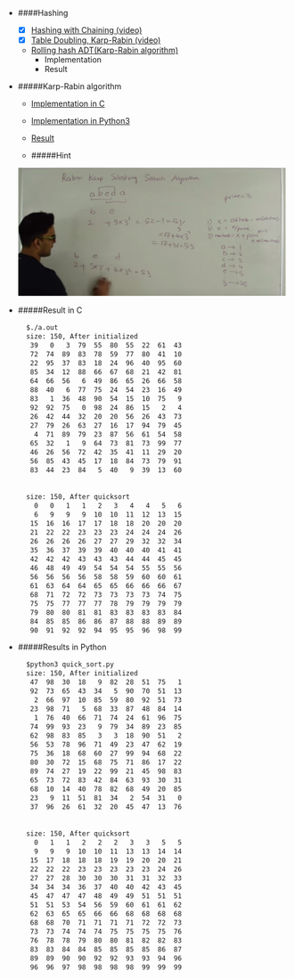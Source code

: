 * ####Hashing
    - [x] [Hashing with Chaining (video)](https://www.youtube.com/watch?v=0M_kIqhwbFo&list=PLUl4u3cNGP61Oq3tWYp6V_F-5jb5L2iHb&index=8)
    - [x] [Table Doubling, Karp-Rabin (video)](https://www.youtube.com/watch?v=BRO7mVIFt08&index=9&list=PLUl4u3cNGP61Oq3tWYp6V_F-5jb5L2iHb)
	* [Rolling hash ADT(Karp-Rabin algorithm)](#karp-rabin-algorithm)
		* Implementation
		* Result


* #####Karp-Rabin algorithm
	* [Implementation in C](https://github.com/zpoint/Algorithms/tree/master/hashing/KR_string.c)
	* [Implementation in Python3](https://github.com/zpoint/Algorithms/tree/master/hashing/KR_string.py)
	* [Result](#result-in-c)

	* #####Hint

	![image](https://github.com/zpoint/Algorithms/blob/master/screenshots/hs.png)


* #####Result in C

		$./a.out
		size: 150, After initialized
		 39   0   3  79  55  80  55  22  61  43 
		 72  74  89  83  78  59  77  80  41  10 
		 22  95  37  83  18  24  96  40  95  60 
		 85  34  12  88  66  67  68  21  42  81 
		 64  66  56   6  49  86  65  26  66  58 
		 88  40   6  77  75  24  54  23  16  49 
		 83   1  36  48  90  54  15  10  75   9 
		 92  92  75   0  98  24  86  15   2   4 
		 26  42  44  32  20  20  56  26  43  73 
		 27  79  26  63  27  16  17  94  79  45 
		  4  71  89  79  23  87  56  61  54  58 
		 65  32   1   9  64  73  81  73  99  77 
		 46  26  56  72  42  35  41  11  29  20 
		 56  85  43  45  17  18  84  73  79  91 
		 83  44  23  84   5  40   9  39  13  60 
		
		
		size: 150, After quicksort
		  0   0   1   1   2   3   4   4   5   6 
		  6   9   9   9  10  10  11  12  13  15 
		 15  16  16  17  17  18  18  20  20  20 
		 21  22  22  23  23  23  24  24  24  26 
		 26  26  26  26  27  27  29  32  32  34 
		 35  36  37  39  39  40  40  40  41  41 
		 42  42  42  43  43  43  44  44  45  45 
		 46  48  49  49  54  54  54  55  55  56 
		 56  56  56  56  58  58  59  60  60  61 
		 61  63  64  64  65  65  66  66  66  67 
		 68  71  72  72  73  73  73  73  74  75 
		 75  75  77  77  77  78  79  79  79  79 
		 79  80  80  81  81  83  83  83  83  84 
		 84  85  85  86  86  87  88  88  89  89 
		 90  91  92  92  94  95  95  96  98  99 
        
* #####Results in Python

		$python3 quick_sort.py
		size: 150, After initialized
		 47  98  30  18   9  82  28  51  75   1 
		 92  73  65  43  34   5  90  70  51  13 
		  2  66  97  10  85  59  80  92  51  73 
		 23  98  71   5  68  33  87  48  84  14 
		  1  76  40  66  71  74  24  61  96  75 
		 74  99  93  23   9  79  34  89  23  85 
		 62  98  83  85   3   3  18  90  51   2 
		 56  53  78  96  71  49  23  47  62  19 
		 75  36  18  68  60  27  99  94  68  22 
		 80  30  72  15  68  75  71  86  17  22 
		 89  74  27  19  22  99  21  45  98  83 
		 65  73  72  83  42  84  63  93  30  31 
		 68  10  14  40  78  82  68  49  20  85 
		 23   9  11  51  81  34   2  54  31   0 
		 37  96  26  61  32  20  45  47  13  76 
		
		
		size: 150, After quicksort
		  0   1   1   2   2   2   3   3   5   5 
		  9   9   9  10  10  11  13  13  14  14 
		 15  17  18  18  18  19  19  20  20  21 
		 22  22  22  23  23  23  23  23  24  26 
		 27  27  28  30  30  30  31  31  32  33 
		 34  34  34  36  37  40  40  42  43  45 
		 45  47  47  47  48  49  49  51  51  51 
		 51  51  53  54  56  59  60  61  61  62 
		 62  63  65  65  66  66  68  68  68  68 
		 68  68  70  71  71  71  71  72  72  73 
		 73  73  74  74  74  75  75  75  75  76 
		 76  78  78  79  80  80  81  82  82  83 
		 83  83  84  84  85  85  85  85  86  87 
		 89  89  90  90  92  92  93  93  94  96 
		 96  96  97  98  98  98  98  99  99  99 
